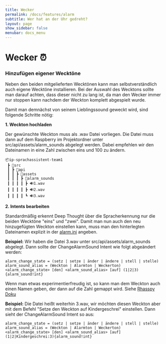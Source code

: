 ```yaml
---
title: Wecker
permalink: /docs/features/alarm
subtitle: Wer hat an der Uhr gedreht?
layout: page
show_sidebar: false
menubar: docs_menu
---
```


# Wecker ⏰

### Hinzufügen eigener Wecktöne

Neben den beiden mitgelieferten Wecktönen kann man selbstverständlich auch eigene Wecktöne installieren. Bei der Auswahl des Wecktons sollte man darauf achten, dass dieser nicht zu lang ist, da man den Wecker immer nur stoppen kann nachdem der Weckton komplett abgespielt wurde.

Damit man demnächst von seinem Lieblingssound geweckt wird, sind folgende Schritte nötig:

**1. Weckton hochladen**

Der gewünschte Weckton muss als .wav Datei vorliegen. Die Datei muss dann auf dem Raspberry im Projektordner unter src/api/assets/alarm_sounds abgelegt werden. Dabei empfehlen wir den Dateinamen in eine Zahl zwischen eins und 100 zu ändern.

```
📦ip-sprachassistent-team1
 ┣ 📂src
 ┃ ┣ 📂api
 ┃ ┃ ┣ 📂assets
 ┃ ┃ ┃ ┣ 📂alarm_sounds
 ┃ ┃ ┃ ┃ ┣ 🔊1.wav
 ┃ ┃ ┃ ┃ ┣ 🔊2.wav
 ┃ ┃ ┃ ┃ ┗ 🔊3.wav
```

**2. Intents bearbeiten**

Standardmäßig erkennt Deep Thought über die Spracherkennung nur die beiden Wecktöne "eins" und "zwei". Damit man nun auch den neu hinzugefügten Weckton einstellen kann, muss man den hinterlegten Dateinamen explizit in der [alarm.ini](https://github.com/th-koeln-intia/ip-sprachassistent-team1/blob/master/docker/rhasspy/profiles/de/intents/alarm.ini) angeben.

**Beispiel:** Wir haben die Datei 3.wav unter src/api/assets/alarm_sounds abgelegt. Dann sollte der ChangeAlarmSound Intent wie folgt abgeändert werden:

```
alarm_change_state = (setz | setze | änder | ändere | stell | stelle)
alarm_sound_alias = (Weckton | Alarmton | Weckerton)
<alarm_change_state> [den] <alarm_sound_alias> [auf] (1|2|3){alarm_sound!int}
```

Wenn man etwas experimentierfreudig ist, so kann man dem Weckton auch einen Namen geben, der dann auf die Zahl gemappt wird. Siehe [Rhasspy Doku](https://rhasspy.readthedocs.io/en/latest/training/#substitutions)

**Beispiel:** Die Datei heißt weiterhin 3.wav, wir möchten diesen Weckton aber mit dem Befehl "Setze den Weckton auf Kindergeschrei" einstellen. Dann sieht der ChangeAlarmSound Intent so aus:

```
alarm_change_state = (setz | setze | änder | ändere | stell | stelle)
alarm_sound_alias = (Weckton | Alarmton | Weckerton)
<alarm_change_state> [den] <alarm_sound_alias> [auf] (1|2|Kindergeschrei:3){alarm_sound!int}
```